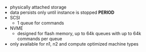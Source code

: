 - physically attached storage
- data persists only until instance is stopped **PERIOD**
- SCSI
	- 1 queue for commands
- NVME
	- designed for flash memory, up to 64k queues with up to 64k commands per queue
- only available for n1, n2 and compute optimized machine types